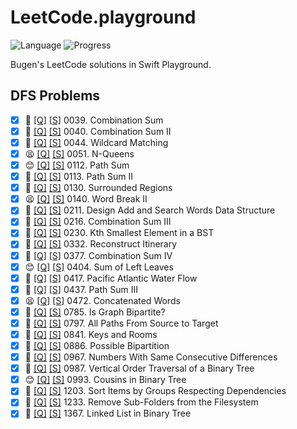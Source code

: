 # LeetCode.playground
![Language](https://img.shields.io/badge/Language-Swift%205.3-orange.svg)
![Progress](https://img.shields.io/badge/Count-27-orange.svg)

Bugen's LeetCode solutions in Swift Playground.
## DFS Problems
- [X] 🤨 [[Q]](https://leetcode.com/problems/combination-sum/) [[S]](.././LeetCode.playground/Pages/39.%20Combination%20Sum.xcplaygroundpage/Contents.swift) 0039. Combination Sum 
- [X] 🤨 [[Q]](https://leetcode.com/problems/combination-sum-ii/) [[S]](.././LeetCode.playground/Pages/40.%20Combination%20Sum%20II.xcplaygroundpage/Contents.swift) 0040. Combination Sum II 
- [X] 🔞 [[Q]](https://leetcode.com/problems/wildcard-matching/) [[S]](.././LeetCode.playground/Pages/44-Wildcard%20Matching.xcplaygroundpage/Contents.swift) 0044. Wildcard Matching 
- [X] 😫 [[Q]](https://leetcode.com/problems/n-queens/) [[S]](.././LeetCode.playground/Pages/51.%20N-Queens.xcplaygroundpage/Contents.swift) 0051. N-Queens 
- [X] 😊 [[Q]](https://leetcode.com/problems/path-sum/) [[S]](.././LeetCode.playground/Pages/112.%20Path%20Sum.xcplaygroundpage/Contents.swift) 0112. Path Sum 
- [X] 🤨 [[Q]](https://leetcode.com/problems/path-sum-ii/) [[S]](.././LeetCode.playground/Pages/113.%20Path%20Sum%20II.xcplaygroundpage/Contents.swift) 0113. Path Sum II 
- [X] 🤨 [[Q]](https://leetcode.com/problems/surrounded-regions/) [[S]](.././LeetCode.playground/Pages/130.%20Surrounded%20Regions.xcplaygroundpage/Contents.swift) 0130. Surrounded Regions 
- [X] 😫 [[Q]](https://leetcode.com/problems/word-break-ii/) [[S]](.././LeetCode.playground/Pages/140.%20Word%20Break%20II.xcplaygroundpage/Contents.swift) 0140. Word Break II 
- [X] 🤨 [[Q]](https://leetcode.com/problems/design-add-and-search-words-data-structure/) [[S]](.././LeetCode.playground/Pages/211.%20Add%20and%20Search%20Word%20-%20Data%20structure%20design.xcplaygroundpage/Contents.swift) 0211. Design Add and Search Words Data Structure 
- [X] 🤨 [[Q]](https://leetcode.com/problems/combination-sum-iii/) [[S]](.././LeetCode.playground/Pages/216.%20Combination%20Sum%20III.xcplaygroundpage/Contents.swift) 0216. Combination Sum III 
- [X] 🤨 [[Q]](https://leetcode.com/problems/kth-smallest-element-in-a-bst/) [[S]](.././LeetCode.playground/Pages/230-Kth%20Smallest%20Element%20in%20a%20BST.xcplaygroundpage/Contents.swift) 0230. Kth Smallest Element in a BST 
- [X] 🤨 [[Q]](https://leetcode.com/problems/reconstruct-itinerary/) [[S]](.././LeetCode.playground/Pages/332.%20Reconstruct%20Itinerary.xcplaygroundpage/Contents.swift) 0332. Reconstruct Itinerary 
- [X] 🤨 [[Q]](https://leetcode.com/problems/combination-sum-iv/) [[S]](.././LeetCode.playground/Pages/377.%20Combination%20Sum%20IV.xcplaygroundpage/Contents.swift) 0377. Combination Sum IV 
- [X] 😊 [[Q]](https://leetcode.com/problems/sum-of-left-leaves/) [[S]](.././LeetCode.playground/Pages/404.%20Sum%20of%20Left%20Leaves.xcplaygroundpage/Contents.swift) 0404. Sum of Left Leaves 
- [X] 🤨 [[Q]](https://leetcode.com/problems/pacific-atlantic-water-flow/) [[S]](.././LeetCode.playground/Pages/417-Pacific%20Atlantic%20Water%20Flow.xcplaygroundpage/Contents.swift) 0417. Pacific Atlantic Water Flow 
- [X] 🤨 [[Q]](https://leetcode.com/problems/path-sum-iii/) [[S]](.././LeetCode.playground/Pages/437.%20Path%20Sum%20III.xcplaygroundpage/Contents.swift) 0437. Path Sum III 
- [X] 😫 [[Q]](https://leetcode.com/problems/concatenated-words/) [[S]](.././LeetCode.playground/Pages/472-Concatenated%20Words.xcplaygroundpage/Contents.swift) 0472. Concatenated Words 
- [X] 🤨 [[Q]](https://leetcode.com/problems/is-graph-bipartite/) [[S]](.././LeetCode.playground/Pages/785.%20Is%20Graph%20Bipartite?.xcplaygroundpage/Contents.swift) 0785. Is Graph Bipartite? 
- [X] 🤨 [[Q]](https://leetcode.com/problems/all-paths-from-source-to-target/) [[S]](.././LeetCode.playground/Pages/797.%20All%20Paths%20From%20Source%20to%20Target.xcplaygroundpage/Contents.swift) 0797. All Paths From Source to Target 
- [X] 🤨 [[Q]](https://leetcode.com/problems/keys-and-rooms/) [[S]](.././LeetCode.playground/Pages/841.%20Keys%20and%20Rooms.xcplaygroundpage/Contents.swift) 0841. Keys and Rooms 
- [X] 🤨 [[Q]](https://leetcode.com/problems/possible-bipartition/) [[S]](.././LeetCode.playground/Pages/886-Possible%20Bipartition.xcplaygroundpage/Contents.swift) 0886. Possible Bipartition 
- [X] 🤨 [[Q]](https://leetcode.com/problems/numbers-with-same-consecutive-differences/) [[S]](.././LeetCode.playground/Pages/967.%20Numbers%20With%20Same%20Consecutive%20Differences.xcplaygroundpage/Contents.swift) 0967. Numbers With Same Consecutive Differences 
- [X] 🤬 [[Q]](https://leetcode.com/problems/vertical-order-traversal-of-a-binary-tree/) [[S]](.././LeetCode.playground/Pages/987.%20Vertical%20Order%20Traversal%20of%20a%20Binary%20Tree.xcplaygroundpage/Contents.swift) 0987. Vertical Order Traversal of a Binary Tree 
- [X] 😊 [[Q]](https://leetcode.com/problems/cousins-in-binary-tree/) [[S]](.././LeetCode.playground/Pages/993-Cousins%20in%20Binary%20Tree.xcplaygroundpage/Contents.swift) 0993. Cousins in Binary Tree 
- [X] 🔞 [[Q]](https://leetcode.com/problems/sort-items-by-groups-respecting-dependencies/) [[S]](.././LeetCode.playground/Pages/1203.%20Sort%20Items%20by%20Groups%20Respecting%20Dependencies.xcplaygroundpage/Contents.swift) 1203. Sort Items by Groups Respecting Dependencies 
- [X] 🤨 [[Q]](https://leetcode.com/problems/remove-sub-folders-from-the-filesystem/) [[S]](.././LeetCode.playground/Pages/1233.%20Remove%20Sub-Folders%20from%20the%20Filesystem.xcplaygroundpage/Contents.swift) 1233. Remove Sub-Folders from the Filesystem 
- [X] 🤨 [[Q]](https://leetcode.com/problems/linked-list-in-binary-tree/) [[S]](.././LeetCode.playground/Pages/1367.%20Linked%20List%20in%20Binary%20Tree.xcplaygroundpage/Contents.swift) 1367. Linked List in Binary Tree 
